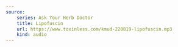 ```yaml
---
source:
    series: Ask Your Herb Doctor
    title: Lipofuscin
    url: https://www.toxinless.com/kmud-220819-lipofuscin.mp3
    kind: audio
---
```

